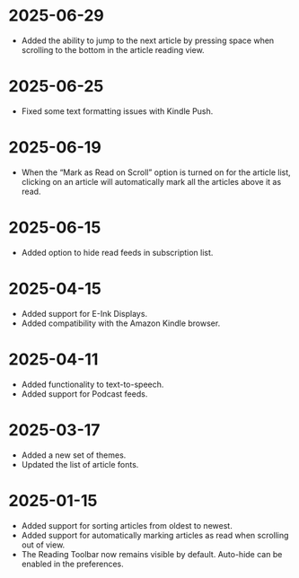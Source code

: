 # 2025-06-29

- Added the ability to jump to the next article by pressing space when scrolling to the bottom in the article reading view.
  
# 2025-06-25

- Fixed some text formatting issues with Kindle Push.

# 2025-06-19

- When the “Mark as Read on Scroll” option is turned on for the article list, clicking on an article will automatically mark all the articles above it as read.

# 2025-06-15

- Added option to hide read feeds in subscription list.

# 2025-04-15

- Added support for E-Ink Displays.
- Added compatibility with the Amazon Kindle browser.

# 2025-04-11

- Added functionality to text-to-speech.
- Added support for Podcast feeds.

# 2025-03-17

- Added a new set of themes.
- Updated the list of article fonts.

# 2025-01-15

- Added support for sorting articles from oldest to newest.
- Added support for automatically marking articles as read when scrolling out of view.
- The Reading Toolbar now remains visible by default. Auto-hide can be enabled in the preferences.
